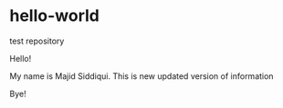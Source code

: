 # hello-world
test repository


Hello! 

My name is Majid Siddiqui.
This is new updated version of information

Bye!
